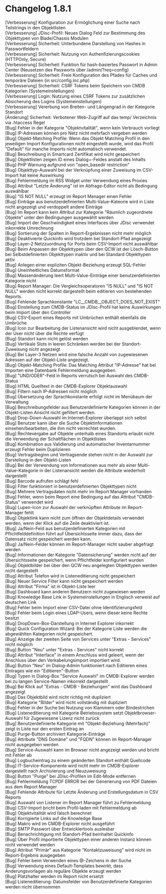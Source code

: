 # Changelog 1.8.1

[Verbesserung]  Konfiguration zur Ermöglichung einer Suche nach Teilstrings in den Objektlisten<br>
[Verbesserung]  JDisc-Profil: Neues Dialog Feld zur Bestimmung des Objekttypen von Blade/Chassis Modulen<br>
[Verbesserung]  Sicherheit: Unterbundene Darstellung von Hashes in Passwortfeldern<br>
[Verbesserung]  Sicherheit: Nutzung von Authenfizierungscookies (HTTPOnly, Secure)<br>
[Verbesserung]  Sicherheit: Funktion für hash-basiertes Passwort in Admin Center (Neusetzen des Passworts über /admin/?req=config)<br>
[Verbesserung]  Sicherheit: Freie Konfiguration des Pfades für Caches und temporäre Dateien (in src/config.inc.php)<br>
[Verbesserung]  Sicherheit: CSRF Tokens beim Speichern von CMDB Kategorien (Systemeinstellungen)<br>
[Verbesserung]  Login: Nutzung eines CSRF Tokens zur zusätzlichen Absicherung des Logins (Systemeinstellungen)<br>
[Verbesserung]  Vererbung von Breiten- und Längengrad in der Kategorie Standort<br>
[Änderung]      Sicherheit: Verbotener Web-Zugriff auf das temp/ Verzeichnis via .htaccess Regel<br>
[Bug]           Fehler in der Kategorie "Objektvitalität", wenn kein Verbrauch vorliegt<br>
[Bug]           IP-Adressen können pro Netz nicht mehrfach vergeben werden<br>
[Bug]           Objekt-Matching Profile: Wenn das Objekt Matching Profil in den jeweiligen Import Konfigurationen nicht eingestellt wurde, wird das Profil "Default" für manche Imports nicht automatisch verwendet.<br>
[Bug]           Beschreibung in Smartcard Zertifikat wird nicht gespeichert<br>
[Bug]           Objektlisten zeigen ID eines Dialog+-Feldes anstatt des Inhalts<br>
[Bug]           PHP Warnung aufgrund von "open_basedir restriction"<br>
[Bug]           Objekttyp-Auswahl bei der Verknüpfung einer Zuweisung im CSV-Import hat keine Auswirkung<br>
[Bug]           Fehlermeldung im RSS Widget unter Verwendung eines Proxies<br>
[Bug]           Attribut "Letzte Änderung" ist im Abfrage-Editor nicht als Bedingung auswählbar<br>
[Bug]           "IS NOT NULL" erzeugt im Report Manager einen Fehler<br>
[Bug]           Einträge aus benutzerdefinierten Multi-Value-Kateorie wird in Liste nicht angezeigt und verdoppelt andere Einträge<br>
[Bug]           Im Report kann kein Attribut zur Kategorie "Räumlich zugeordnete Objekte" unter den Bedingungen ausgewählt werden<br>
[Bug]           Import der Geschwindigkeit eines Interfaces über JDisc verwendet inkorrekte Umrechnung<br>
[Bug]           Sortierung der Spalten in Report-Ergebnissen nicht mehr möglich<br>
[Bug]           Deaktivierte Quickinfo wird trotzdem bei Standort-Pfad angezeigt<br>
[Bug]           Layer-2 Netzzuordnung für Ports beim CSV-Import nicht auswählbar<br>
[Bug]           Beim Anpassen der Objekttypen über den QCW ist der Lösch-Button bei Selbstdefinierten Objekttypen inaktiv und bei Standard Objekttypen aktiv<br>
[Bug]           Anlegen einer expliziten Objekt-Beziehung erzeugt SQL-Fehler<br>
[Bug]           Uneinheitliches Datumsformat<br>
[Bug]           Massenänderung leert Multi-Value-Einträge einer benutzerdefinierten Kategorie nicht<br>
[Bug]           Report Manager: Die Vergleichsoperatoren "IS NULL" und "IS NOT NULL" werden nicht korrekt dargestellt beim editieren von bestehenden Reports.<br>
[Bug]           Fehlende Sprachkonstante "LC__CMDB__OBJECT_DOES_NOT_EXIST"<br>
[Bug]           Einstellung zum CMDB-Status im JDisc-Profil hat keine Auswirkungen beim Import über den Controller<br>
[Bug]           CSV-Export eines Reports mit Umbrüchen enthält ebenfalls die Umbrüche<br>
[Bug]           Icon zur Bearbeitung der Listenansicht wird nicht ausgeblendet, wenn der User nicht über die Rechte verfügt<br>
[Bug]           Standort kann nicht gelöst werden<br>
[Bug]           Vertikale Slots in leeren Schränken werden bei der Standort-Zuweisung nicht angezeigt<br>
[Bug]           Bei Layer-3 Netzen wird eine falsche Anzahl von zugewiesenen Adressen auf der Objekt-Liste angezeigt.<br>
[Bug]           Objekt-Matching Profile: Das Matching Attribut "IP-Adresse" hat bei Importen eine Datenbank Fehlermeldung ausgegeben.<br>
[Bug]           "UND/ODER"-Feld in Reports verrutsch bei Auswahl des CMDB-Status<br>
[Bug]           HTML Quelltext in der CMDB-Explorer Objektauswahl<br>
[Bug]           Filtern nach IP-Adressen nicht möglich<br>
[Bug]           Übersetzung der Sprachkonstante erfolgt nicht im Menübaum der Verwaltung<br>
[Bug]           Beschreibungsfelder aus Benutzerdefinierte Kategorien können in der Objekt-Listen Ansicht nicht gefiltert werden.<br>
[Bug]           Drop-Down-Auswahl im Internet-Explorer überlappt sich selbst<br>
[Bug]           Benutzer kann über die Suche Objektinformationen einsehen/bearbeiten, die ihm nicht verrechtet wurden.<br>
[Bug]           Rechtevergabe auf Objekte unterhalb eines Standorts erlaubt nicht die Verwendung der Schaltflächen in Objektlisten<br>
[Bug]           Kombination aus Validierung und automatischer Inventarnummer erzeugt Fehler beim Duplizieren<br>
[Bug]           Vertragsbeginn und Vertragsende stehen nicht in der Auswahl zur Darstellung in den Objekt-Listen<br>
[Bug]           Bei der Verwendung von Informationen aus mehr als einer Multi-Value-Kategorie in der Listenansicht werden die Attribute wiederholt dargestellt<br>
[Bug]           Barcode aufrufen schlägt fehl<br>
[Bug]           Filter funktioniert in benutzerdefinierten Objekttypen nicht<br>
[Bug]           Mehrere Vertragsdaten nicht mehr im Report Manager vorhanden<br>
[Bug]           Fehler, wenn beim Report eine Bedingung auf das Attribut "CMDB-Status" verwendet wird<br>
[Bug]           Lupen-Icon zur Auswahl der verknüpften Attribute im Report-Manager fehlt<br>
[Bug]           Objektlink kann nicht zum öffnen der Objektdetails verwendet werden, wenn der Klick auf die Zeile deaktiviert ist.<br>
[Bug]           Ja/Nein-Feld aus benutzerdefinierten Kategorien mit Pflichtfelddefinition führt auf Übersichtsseite immer dazu, dass der Datensatz nicht gespeichert werden kann.<br>
[Bug]           Ja/Nein-Felder können im Report-Manager nicht sauber abgefragt werden<br>
[Bug]           Informationen der Kategorie "Datensicherung" werden nicht auf der Übersichtsseite gespeichert, wenn Pflichtfelder konfiguriert wurden<br>
[Bug]           Objektbilder bei über den QCW neu angelegten Objekttypen werden nicht dargestellt<br>
[Bug]           Attribut Telefon wird in Listeneditierung nicht gespeichert<br>
[Bug]           Neuer Service Filter kann nicht gespeichert werden<br>
[Bug]           Attribut "Firma" ist in Objekt-Liste leer<br>
[Bug]           Dashboard kann anderen Benutzern nicht zugewiesen werden<br>
[Bug]           Knowledge Base Link in Systemeinstellungen in Englisch verweist auf deutschen Link<br>
[Bug]           Fehler beim Import einer CSV-Datei ohne Identifizierungsfeld<br>
[Bug]           Fehler beim Login eines LDAP-Users, wenn dieser keine Rechte besitzt<br>
[Bug]           DropDown-Box-Darstellung in Internet Explorer inkorrekt<br>
[Bug]           Quick Configuration Wizard: Bei der Kategorie Liste werden die abgewählten Kategorien nicht gespeichert.<br>
[Bug]           Anzeige der zweiten Seite von Services unter "Extras - Services" nicht möglich<br>
[Bug]           Button "Neu" unter "Extras - Services" nicht korrekt<br>
[Bug]           Attribut "Interface" in einem Anschluss wird geleert, wenn der Anschluss über den Verkabelungsimport importiert wird.<br>
[Bug]           Button "Neu" im Dialog-Admin funktioniert nach Editieren eines Eintrages wie ein "Editieren"-Button<br>
[Bug]           Typen in Dialog-Box "Service Auswahl" im CMDB-Explorer werden bei zu langen Service-Namen inkorrekt dargestellt<br>
[Bug]           Bei Klick auf "Extras - CMDB - Beziehungen" wird das Dashboard angezeigt<br>
[Bug]           Das Objektbild wird nicht richtig mit dupliziert<br>
[Bug]           Kategorie "Bilder" wird nicht vollständig mit dupliziert<br>
[Bug]           Fehler in der Suche bei Nutzung von Klammern oder Bindestrichen<br>
[Bug]           Listeneditierung mit Kategorie Betriebssystem setzt Objektbrowser-Auswahl für Zugewiesene Lizenz nicht zurück<br>
[Bug]           Benutzerdefinierte Kategorie mit "Objekt-Beziehung (Mehrfach)" zeigt in Liste nur den ersten Eintrag an<br>
[Bug]           Purge-Button archiviert Kategorie-Einträge<br>
[Bug]           Attribute "DNS Domäne" und "FQDN" können im Report-Manager nicht ausgegeben werden<br>
[Bug]           Service-Auswahl kann im Browser nicht angezeigt werden und bricht mit Fehler ab<br>
[Bug]           Logbucheintrag zu einem geänderten Standort enthält Quellcode<br>
[Bug]           IT-Service-Komponente wird nicht mehr im CMDB-Explorer dargestellt nach Archivierung und Neuzuweisung<br>
[Bug]           Button "Purge" bei JDisc-Profilen im Edit-Mode entfernen<br>
[Bug]           Fehlermeldung TCPDF ERROR bei der Generierung von PDF Dateien aus dem Report Manager<br>
[Bug]           Fehlende Attribute für Letzte Änderung und Erstellungsdatum in CSV Reports<br>
[Bug]           Auswahl von Listener im Report Manager führt zu Fehlermeldung<br>
[Bug]           CSV-Import bricht beim Profil-laden mit Fehlermeldung ab<br>
[Bug]           Objektvitalität wird falsch berechnet<br>
[Bug]           Korrigierte Links auf die Knowledge Base<br>
[Bug]           Makro wird im CMDB-Explorer nicht ausgeführt<br>
[Bug]           SMTP Passwort über Entwicklertools auslesbar<br>
[Bug]           Benachrichtigung mit Standort-Pfad beinhaltet Quickinfo<br>
[Bug]           Über Profil importierte Objekttypen einer anderen Instanz können nicht verwendet werden<br>
[Bug]           Attribut "Primär" aus Kategorie "Kontaktzuweisung" wird nicht im Report-Ergebnis ausgegeben<br>
[Bug]           Fehler beim Verwenden eines @-Zeichens in der Suche<br>
[Bug]           Verwendung eines Default-Templates bewirkt, dass Änderungsvorlagen als reguläre Objekte erzeugt werden<br>
[Bug]           Platzhalter werden im Report nicht ersetzt<br>
[Bug]           Listeneditierung: Datumsfelder von Benutzerdefinierte Kategorien werden nicht übernommen<br>
